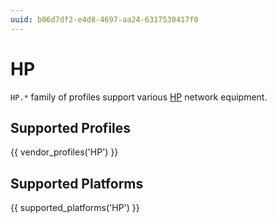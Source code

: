 ```yaml
---
uuid: b06d7df2-e4d8-4697-aa24-6317530417f0
---
```

# HP

`HP.*` family of profiles support various [HP](http://hp.com/)
network equipment.

## Supported Profiles

{{ vendor_profiles('HP') }}

## Supported Platforms

{{ supported_platforms('HP') }}